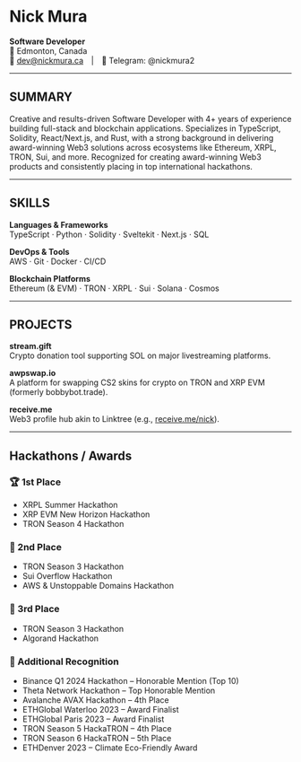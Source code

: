 # Nick Mura  
**Software Developer**  
📍 Edmonton, Canada  
📧 dev@nickmura.ca | 💬 Telegram: @nickmura2  

---

## SUMMARY  
Creative and results-driven Software Developer with 4+ years of experience building full-stack and blockchain applications. Specializes in TypeScript, Solidity, React/Next.js, and Rust, with a strong background in delivering award-winning Web3 solutions across ecosystems like Ethereum, XRPL, TRON, Sui, and more. Recognized for creating award-winning Web3 products and consistently placing in top international hackathons.

---

## SKILLS  

**Languages & Frameworks**  
TypeScript · Python · Solidity · Sveltekit · Next.js · SQL  

**DevOps & Tools**  
AWS · Git · Docker · CI/CD  

**Blockchain Platforms**  
Ethereum (& EVM) · TRON · XRPL · Sui ·  Solana · Cosmos 

---

## PROJECTS  

**stream.gift**  
Crypto donation tool supporting SOL on major livestreaming platforms.

**awpswap.io**  
A platform for swapping CS2 skins for crypto on TRON and XRP EVM (formerly bobbybot.trade).

**receive.me**  
Web3 profile hub akin to Linktree (e.g., [receive.me/nick](https://receive.me/nick)).

---

## Hackathons / Awards 

### 🏆 1st Place  
- XRPL Summer Hackathon  
- XRP EVM New Horizon Hackathon  
- TRON Season 4 Hackathon  

### 🥈 2nd Place  
- TRON Season 3 Hackathon  
- Sui Overflow Hackathon  
- AWS & Unstoppable Domains Hackathon  

### 🥉 3rd Place  
- TRON Season 3 Hackathon  
- Algorand Hackathon

### 🏅 Additional Recognition  
- Binance Q1 2024 Hackathon – Honorable Mention (Top 10)  
- Theta Network Hackathon – Top Honorable Mention 
- Avalanche AVAX Hackathon – 4th Place  
- ETHGlobal Waterloo 2023 – Award Finalist  
- ETHGlobal Paris 2023 – Award Finalist  
- TRON Season 5 HackaTRON – 4th Place  
- TRON Season 6 HackaTRON – 5th Place  
- ETHDenver 2023 – Climate Eco-Friendly Award  
